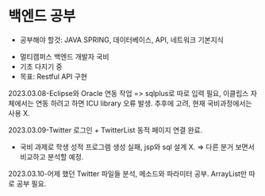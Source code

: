 # 백엔드 공부

* 공부해야 할것: JAVA SPRING, 데이터베이스, API, 네트워크 기본지식
- 멀티캠퍼스 백엔드 개발자 국비
- 기초 다지기 중
- 목표: Restful API 구현

2023.03.08-Eclipse와 Oracle 연동 작업 => sqlplus로 따로 입력 필요, 이클립스 자체에서는 연동 하려고 하면 ICU library 오류 발생. 추후에 고려, 현재 국비과정에서는 사용 X.

2023.03.09-Twitter 로그인 + TwitterList 동적 페이지 연결 완료.
+ 국비 과제로 학생 성적 프로그램 생성 실패, jsp와 sql 설계 X. => 다른 분거 보면서 비교하고 분석할 예정.

2023.03.10-어제 했던 Twitter 파일들 분석, 메소드와 파라미터 공부. ArrayList만 따로 공부 필요.
